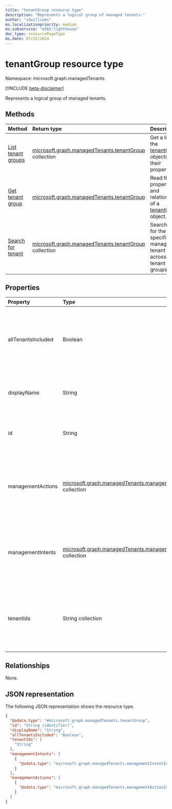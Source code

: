 ```yaml
---
title: "tenantGroup resource type"
description: "Represents a logical group of managed tenants."
author: "idwilliams"
ms.localizationpriority: medium
ms.subservice: "m365-lighthouse"
doc_type: resourcePageType
ms.date: 07/22/2024
---
```


# tenantGroup resource type

Namespace: microsoft.graph.managedTenants

[!INCLUDE [beta-disclaimer](../../includes/beta-disclaimer.md)]

Represents a logical group of managed tenants.

## Methods
|Method|Return type|Description|
|:---|:---|:---|
|[List tenant groups](../api/managedtenants-managedtenant-list-tenantgroups.md)|[microsoft.graph.managedTenants.tenantGroup](../resources/managedtenants-tenantgroup.md) collection|Get a list of the [tenantGroup](../resources/managedtenants-tenantgroup.md) objects and their properties.|
|[Get tenant group](../api/managedtenants-tenantgroup-get.md)|[microsoft.graph.managedTenants.tenantGroup](../resources/managedtenants-tenantgroup.md)|Read the properties and relationships of a [tenantGroup](../resources/managedtenants-tenantgroup.md) object.|
|[Search for tenant](../api/managedtenants-tenantgroup-tenantsearch.md)|[microsoft.graph.managedTenants.tenantGroup](../resources/managedtenants-tenantgroup.md) collection|Searches for the specific managed tenant across tenant groups.|

## Properties
|Property|Type|Description|
|:---|:---|:---|
|allTenantsIncluded|Boolean|A flag indicating whether all managed tenant are included in the tenant group. Required. Read-only.|
|displayName|String|The display name for the tenant group. Optional. Read-only.|
|id|String|The unique identifier for the tenant group. Required. Read-only.|
|managementActions|[microsoft.graph.managedTenants.managementActionInfo](../resources/managedtenants-managementactioninfo.md) collection|The collection of management action associated with the tenant group. Optional. Read-only.|
|managementIntents|[microsoft.graph.managedTenants.managementIntentInfo](../resources/managedtenants-managementintentinfo.md) collection|The collection of management intents associated with the tenant group. Optional. Read-only.|
|tenantIds|String collection|The collection of managed tenant identifiers include in the tenant group. Optional. Read-only.|

## Relationships
None.

## JSON representation
The following JSON representation shows the resource type.
<!-- {
  "blockType": "resource",
  "keyProperty": "id",
  "@odata.type": "microsoft.graph.managedTenants.tenantGroup",
  "baseType": "microsoft.graph.entity",
  "openType": false
}
-->
``` json
{
  "@odata.type": "#microsoft.graph.managedTenants.tenantGroup",
  "id": "String (identifier)",
  "displayName": "String",
  "allTenantsIncluded": "Boolean",
  "tenantIds": [
    "String"
  ],
  "managementIntents": [
    {
      "@odata.type": "microsoft.graph.managedTenants.managementIntentInfo"
    }
  ],
  "managementActions": [
    {
      "@odata.type": "microsoft.graph.managedTenants.managementActionInfo"
    }
  ]
}
```
